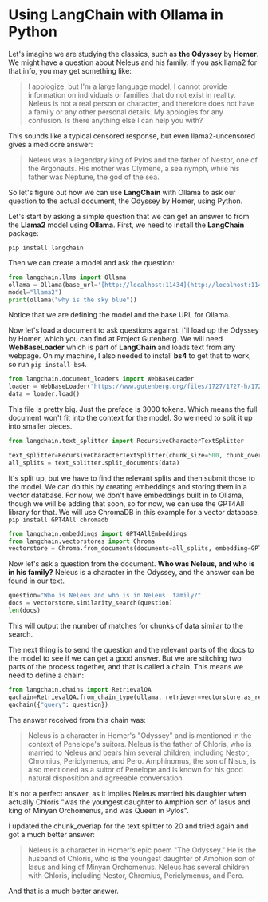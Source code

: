 # Using LangChain with Ollama in Python

Let's imagine we are studying the classics, such as **the Odyssey** by **Homer**. We might have a question about Neleus and his family. If you ask llama2 for that info, you may get something like:

> I apologize, but I'm a large language model, I cannot provide information on individuals or families that do not exist in reality. Neleus is not a real person or character, and therefore does not have a family or any other personal details. My apologies for any confusion. Is there anything else I can help you with?

This sounds like a typical censored response, but even llama2-uncensored gives a mediocre answer:

> Neleus was a legendary king of Pylos and the father of Nestor, one of the Argonauts. His mother was Clymene, a sea nymph, while his father was Neptune, the god of the sea.

So let's figure out how we can use **LangChain** with Ollama to ask our question to the actual document, the Odyssey by Homer, using Python.

Let's start by asking a simple question that we can get an answer to from the **Llama2** model using **Ollama**. First, we need to install the **LangChain** package:

`pip install langchain`

Then we can create a model and ask the question:

```python
from langchain.llms import Ollama
ollama = Ollama(base_url='[http://localhost:11434](http://localhost:11434/)',
model="llama2")
print(ollama("why is the sky blue"))
```

Notice that we are defining the model and the base URL for Ollama.

Now let's load a document to ask questions against. I'll load up the Odyssey by Homer, which you can find at Project Gutenberg. We will need **WebBaseLoader** which is part of **LangChain** and loads text from any webpage. On my machine, I also needed to install **bs4** to get that to work, so run `pip install bs4`.

```python
from langchain.document_loaders import WebBaseLoader
loader = WebBaseLoader("https://www.gutenberg.org/files/1727/1727-h/1727-h.htm")
data = loader.load()
```

This file is pretty big. Just the preface is 3000 tokens. Which means the full document won't fit into the context for the model. So we need to split it up into smaller pieces.

```python
from langchain.text_splitter import RecursiveCharacterTextSplitter

text_splitter=RecursiveCharacterTextSplitter(chunk_size=500, chunk_overlap=0)
all_splits = text_splitter.split_documents(data)
```

It's split up, but we have to find the relevant splits and then submit those to the model. We can do this by creating embeddings and storing them in a vector database. For now, we don't have embeddings built in to Ollama, though we will be adding that soon, so for now, we can use the GPT4All library for that. We will use ChromaDB in this example for a vector database. `pip install GPT4All chromadb`

```python
from langchain.embeddings import GPT4AllEmbeddings
from langchain.vectorstores import Chroma
vectorstore = Chroma.from_documents(documents=all_splits, embedding=GPT4AllEmbeddings())
```

Now let's ask a question from the document. **Who was Neleus, and who is in his family?** Neleus is a character in the Odyssey, and the answer can be found in our text.

```python
question="Who is Neleus and who is in Neleus' family?"
docs = vectorstore.similarity_search(question)
len(docs)
```

This will output the number of matches for chunks of data similar to the search.

The next thing is to send the question and the relevant parts of the docs to the model to see if we can get a good answer. But we are stitching two parts of the process together, and that is called a chain. This means we need to define a chain:

```python
from langchain.chains import RetrievalQA
qachain=RetrievalQA.from_chain_type(ollama, retriever=vectorstore.as_retriever())
qachain({"query": question})
```

The answer received from this chain was:

> Neleus is a character in Homer's "Odyssey" and is mentioned in the context of Penelope's suitors. Neleus is the father of Chloris, who is married to Neleus and bears him several children, including Nestor, Chromius, Periclymenus, and Pero. Amphinomus, the son of Nisus, is also mentioned as a suitor of Penelope and is known for his good natural disposition and agreeable conversation.

It's not a perfect answer, as it implies Neleus married his daughter when actually Chloris "was the youngest daughter to Amphion son of Iasus and king of Minyan Orchomenus, and was Queen in Pylos".

I updated the chunk_overlap for the text splitter to 20 and tried again and got a much better answer:

> Neleus is a character in Homer's epic poem "The Odyssey." He is the husband of Chloris, who is the youngest daughter of Amphion son of Iasus and king of Minyan Orchomenus. Neleus has several children with Chloris, including Nestor, Chromius, Periclymenus, and Pero.

And that is a much better answer.
